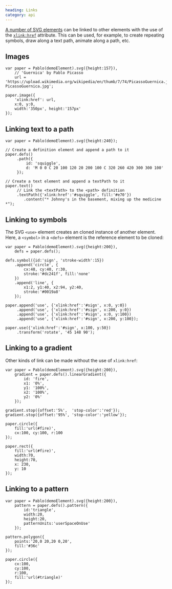 ```yaml
--- 
heading: Links
category: api
---
```


[A number of SVG elements][xlink-elements] can be linked to other elements with the use of the [`xlink:href`][xlink-href] attribute. This can be used, for example, to create repeating symbols, draw along a text path, animate along a path, etc.


Images
------

    var paper = Pablo(demoElement).svg({height:157}),
        // 'Guernica' by Pablo Picasso
        url = 'https://upload.wikimedia.org/wikipedia/en/thumb/7/74/PicassoGuernica.jpg/350px-PicassoGuernica.jpg';

    paper.image({
        'xlink:href': url,
        x:0, y:0,
        width:'350px', height:'157px'
    });


Linking text to a path
----------------------

    var paper = Pablo(demoElement).svg({height:240});
    
    // Create a definition element and append a path to it
    paper.defs()
         .path({
             id: 'squiggle',
             d: 'M 0 0 C 20 100 120 20 200 100 C 320 260 420 300 300 100'
         });
         
    // Create a text element and append a textPath to it
    paper.text()
         // Link the <textPath> to the <path> definition
         .textPath({'xlink:href':'#squiggle', fill:'#e70'})
            .content("* Johnny's in the basement, mixing up the medicine *");


Linking to symbols
------------------

The SVG `<use>` element creates an cloned instance of another element. Here, a `<symbol>` in a `<defs>` element is the reference element to be cloned:

    var paper = Pablo(demoElement).svg({height:200}),
        defs = paper.defs();

    defs.symbol({id:'sign', 'stroke-width':15})
        .append('circle', {
            cx:48, cy:40, r:30,
            stroke:'#dc241f', fill:'none'
        })
        .append('line', {
            x1:2, y1:40, x2:94, y2:40,
            stroke:'#0019a8'
        });

    paper.append('use', {'xlink:href':'#sign', x:0, y:0})
         .append('use', {'xlink:href':'#sign', x:200, y:0})
         .append('use', {'xlink:href':'#sign', x:0, y:100})
         .append('use', {'xlink:href':'#sign', x:200, y:100});

    paper.use({'xlink:href':'#sign', x:100, y:50})
         .transform('rotate', '45 148 90');


Linking to a gradient
---------------------

Other kinds of link can be made without the use of `xlink:href`:

    var paper = Pablo(demoElement).svg({height:200}),
        gradient = paper.defs().linearGradient({
            id: 'fire',
            x1: '0%',
            y1: '100%',
            x2: '100%',
            y2: '0%'
        });

    gradient.stop({offset:'5%',  'stop-color':'red'});
    gradient.stop({offset:'95%', 'stop-color':'yellow'});

    paper.circle({
        fill:'url(#fire)',
        cx:100, cy:100, r:100
    });

    paper.rect({
        fill:'url(#fire)',
        width:70,
        height:70,
        x: 230,
        y: 10
    });


Linking to a pattern
--------------------

    var paper = Pablo(demoElement).svg({height:200}),
        pattern = paper.defs().pattern({
            id:'triangle',
            width:20,
            height:20,
            patternUnits:'userSpaceOnUse'
        });

    pattern.polygon({
        points:'20,0 20,20 0,20',
        fill:'#36c'
    });

    paper.circle({
        cx:100,
        cy:100,
        r:100,
        fill:'url(#triangle)'
    });


[iri]: https://developer.mozilla.org/en-US/docs/SVG/Content_type#IRI
[xlink]: https://developer.mozilla.org/en-US/docs/SVG/Attribute#XLink_attributes
[xlink-href]: https://developer.mozilla.org/en-US/docs/SVG/Attribute/xlink:href
[xlink-elements]: https://developer.mozilla.org/en-US/docs/SVG/Attribute/xlink:href#Elements
